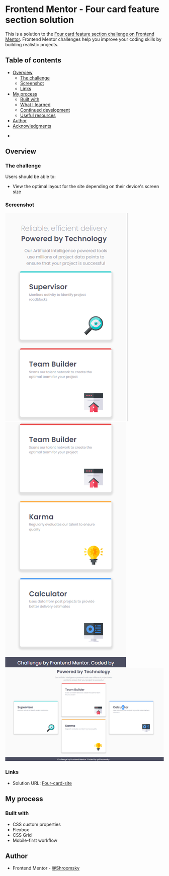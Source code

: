 # Frontend Mentor - Four card feature section solution

This is a solution to the [Four card feature section challenge on Frontend Mentor](https://www.frontendmentor.io/challenges/four-card-feature-section-weK1eFYK). Frontend Mentor challenges help you improve your coding skills by building realistic projects.

## Table of contents

- [Overview](#overview)
  - [The challenge](#the-challenge)
  - [Screenshot](#screenshot)
  - [Links](#links)
- [My process](#my-process)
  - [Built with](#built-with)
  - [What I learned](#what-i-learned)
  - [Continued development](#continued-development)
  - [Useful resources](#useful-resources)
- [Author](#author)
- [Acknowledgments](#acknowledgments)

*

## Overview

### The challenge

Users should be able to:

- View the optimal layout for the site depending on their device's screen size

### Screenshot

![Screenshot_1](./Screenshot_1.png)
![Screenshot_2](./Screenshot_2.png)
![Screenshot_3](./Screenshot_3.png)

### Links

- Solution URL: [Four-card-site](https://shroomsky.github.io/four-card-feature-section/)

## My process

### Built with

- CSS custom properties
- Flexbox
- CSS Grid
- Mobile-first workflow

## Author

- Frontend Mentor - [@Shroomsky](https://www.frontendmentor.io/profile/Shroomsky)
